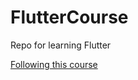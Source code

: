 # FlutterCourse
Repo for learning Flutter 

[Following this course](https://www.udemy.com/learn-flutter-dart-to-build-ios-android-apps/)
